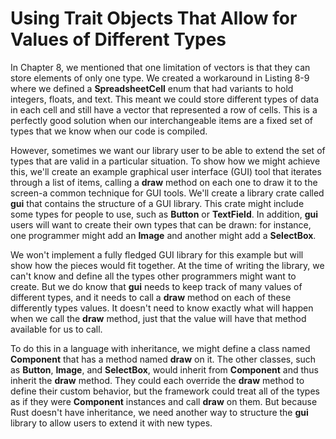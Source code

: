 # Using Trait Objects That Allow for Values of Different Types

In Chapter 8, we mentioned that one limitation of vectors is that they can store elements of only one
type. We created a workaround in Listing 8-9 where we defined a **SpreadsheetCell** enum that had
variants to hold integers, floats, and text. This meant we could store different types of data in each
cell and still have a vector that represented a row of cells. This is a perfectly good solution when our
interchangeable items are a fixed set of types that we know when our code is compiled.

However, sometimes we want our library user to be able to extend the set of types that are valid in a
particular situation. To show how we might achieve this, we'll create an example graphical user
interface (GUI) tool that iterates through a list of items, calling a **draw** method on each one to draw
it to the screen-a common technique for GUI tools. We'll create a library crate called **gui** that
contains the structure of a GUI library. This crate might include some types for people to use, such
as **Button** or **TextField**. In addition, **gui** users will want to create their own types that can be
drawn: for instance, one programmer might add an **Image** and another might add a **SelectBox**.

We won't implement a fully fledged GUI library for this example but will show how the pieces would
fit together. At the time of writing the library, we can't know and define all the types other
programmers might want to create. But we do know that **gui** needs to keep track of many values of
different types, and it needs to call a **draw** method on each of these differently types values. It
doesn't need to know exactly what will happen when we call the **draw** method, just that the value
will have that method available for us to call.

To do this in a language with inheritance, we might define a class named **Component** that has a
method named **draw** on it. The other classes, such as **Button**, **Image**, and **SelectBox**, would
inherit from **Component** and thus inherit the **draw** method. They could each override the **draw**
method to define their custom behavior, but the framework could treat all of the types as if they
were **Component** instances and call **draw** on them. But because Rust doesn't have inheritance, we
need another way to structure the **gui** library to allow users to extend it with new types.


